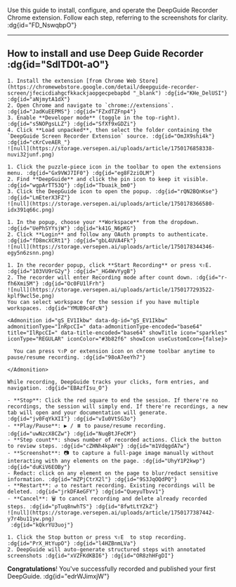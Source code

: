 
Use this guide to install, configure, and operate the DeepGuide Recorder Chrome extension. Follow each step, referring to the screenshots for clarity. :dg{id="FD_NswqbpO"}

---

## How to install and use Deep Guide Recorder :dg{id="SdITD0t-aO"}


<Steps>
  
  <Step id="QPdbnr55oP" data-dg-id="QPdbnr55oP" number={1} title="Ikluc3RhbGwgdGhlIENocm9tZSBFeHRlbnNpb24i" data-title-encoded="base64" guideAction="IiI=" data-guideAction-encoded="base64" showTitle icon="sparkles" iconType="regular" iconCategory="LUCIDE" iconColor="#3b82f6" showIcon={false}>
    
    1. Install the extension [from Chrome Web Store](https://chromewebstore.google.com/detail/deepguide-recorder-screen/jfecicdiahgcfkkackjaopgecpebapbd "_blank") :dg{id="KHe_DelUSI"} :dg{id="aNjmytA1dX"}
    2. Open Chrome and navigate to `chrome://extensions`. :dg{id="JadKuEEPMS"} :dg{id="FZxdTZFnp4"}
    3. Enable **Developer mode** (toggle in the top-right). :dg{id="s5NOPgsLLZ"} :dg{id="SfXf9xGDZi"}
    4. Click **Load unpacked**, then select the folder containing the `DeepGuide Screen Recorder Extension` source. :dg{id="OmJX9shi4k"} :dg{id="cKrCveAER_"}
    ![null](https://storage.versepen.ai/uploads/article/1750176858338-nuvi32junf.png)
  
  </Step>
  
  <Step id="gpdzbuqrJc" data-dg-id="gpdzbuqrJc" number={2} title="IlBpbiBhbmQgT3BlbiB0aGUgUmVjb3JkZXIi" data-title-encoded="base64" guideAction="IiI=" data-guideAction-encoded="base64" showTitle icon="sparkles" iconType="regular" iconCategory="LUCIDE" iconColor="#3b82f6" showIcon={false}>
    
    1. Click the puzzle-piece icon in the toolbar to open the extensions menu. :dg{id="Gx9VWJ7IF0"} :dg{id="eg8F2ziOLM"}
    2. Find **DeepGuide** and click the pin icon to keep it visible. :dg{id="wgpArTT53Q"} :dg{id="Tbuaik_bm0"}
    3. Click the DeepGuide icon to open the popup. :dg{id="rQN2BQnKse"} :dg{id="LmEterX3FZ"}
    ![null](https://storage.versepen.ai/uploads/article/1750178366580-idx391q66c.png)
  
  </Step>
  
  <Step id="4GTMDFJREy" data-dg-id="4GTMDFJREy" number={3} title="IkF1dGhlbnRpY2F0ZSBhbmQgU2VsZWN0IFdvcmtzcGFjZSI=" data-title-encoded="base64" guideAction="IiI=" data-guideAction-encoded="base64" showTitle icon="sparkles" iconType="regular" iconCategory="LUCIDE" iconColor="#3b82f6" showIcon={false}>
    
    1. In the popup, choose your **Workspace** from the dropdown. :dg{id="UePhSYYsjW"} :dg{id="k41G_N6pKG"}
    2. Click **Login** and follow any OAuth prompts to authenticate. :dg{id="fD8mcXCRt1"} :dg{id="gbL4UVA4Fk"}
    ![null](https://storage.versepen.ai/uploads/article/1750178344346-egy5n6zsnn.png)
  
  </Step>
  
  <Step id="WefzUBkPqN" data-dg-id="WefzUBkPqN" number={4} title="IlN0YXJ0IFJlY29yZGluZyI=" data-title-encoded="base64" guideAction="IiI=" data-guideAction-encoded="base64" showTitle icon="sparkles" iconType="regular" iconCategory="LUCIDE" iconColor="#3b82f6" showIcon={false}>
    
    1. In the recorder popup, click **Start Recording** or press ⌥⇧E. :dg{id="103VU9rG2y"} :dg{id="_HG4WvYygB"}
    2. The recorder will enter Recording mode after count down. :dg{id="r-fh6Xmi5M"} :dg{id="Oc0FU1lFrh"}
    ![null](https://storage.versepen.ai/uploads/article/1750177293522-kplf9wcl5e.png)
    You can select workspace for the session if you have multiple workspaces. :dg{id="YMUB9c4FcN"}
    
    <Admonition id="gS_EV1Ikbw" data-dg-id="gS_EV1Ikbw" admonitionType="InRpcCI=" data-admonitionType-encoded="base64" title="IlRpcCI=" data-title-encoded="base64" showTitle icon="sparkles" iconType="REGULAR" iconColor="#3b82f6" showIcon useCustomIcon={false}>
      
      You can press ⌥⇧P or extension icon on chrome toolbar anytime to pause/resume recording. :dg{id="98oA7eeYh7"}
    
    </Admonition>
  
  </Step>
  
  <Step id="vnE106XHwO" data-dg-id="vnE106XHwO" number={5} title="IkNhcHR1cmUgWW91ciBXb3JrZmxvdyI=" data-title-encoded="base64" guideAction="IiI=" data-guideAction-encoded="base64" showTitle icon="sparkles" iconType="regular" iconCategory="LUCIDE" iconColor="#3b82f6" showIcon={false}>
    
    While recording, DeepGuide tracks your clicks, form entries, and navigation. :dg{id="EBAzfIsu_O"}
    
    - **Stop**: Click the red square to end the session. If there're no recordings, the session will simply end. If there're recordings, a new tab will open and your documentation will generate. :dg{id="jv0FqYkXII"} :dg{id="vIu0VtSG3o"}
    - **Play/Pause**: ▶️ / ⏸️ to pause/resume recording. :dg{id="uwNzcX8CZw"} :dg{id="NuqBtJFeCM"}
    - **Step count**: shows number of recorded actions. Click the button to review steps. :dg{id="cZHNh4kpAH"} :dg{id="m1VdqgdA7w"}
    - **Screenshot**: 📷 to capture a full-page image manually without interacting with any elements on the page. :dg{id="UhyY1P2kwp"} :dg{id="duKiV6EOBy"}
    - Redact: click on any element on the page to blur/redact sensitive information. :dg{id="mZPjCtrX2l"} :dg{id="9S3JqOQdPQ"}
    - **Restart**: ↺ to restart recording. Existing recordings will be deleted. :dg{id="jrkDFAeGFY"} :dg{id="QueyuTbvv1"}
    - **Cancel**: 🗑️ to cancel recording and delete already recorded steps. :dg{id="pTuq8nwhTS"} :dg{id="8fwtLtYZkZ"}
    ![null](https://storage.versepen.ai/uploads/article/1750177387442-y7r4bu11yw.png)
     :dg{id="kQkrYU3uoj"}
  
  </Step>
  
  <Step id="44qHMqQNps" data-dg-id="44qHMqQNps" number={6} title="IlN0b3AgUmVjb3JkaW5nIg==" data-title-encoded="base64" guideAction="IiI=" data-guideAction-encoded="base64" showTitle icon="sparkles" iconType="regular" iconCategory="LUCIDE" iconColor="#3b82f6" showIcon={false}>
    
    1. Click the Stop button or press ⌥⇧E  to stop recording. :dg{id="PrX_HtYupO"} :dg{id="l4HZBnmLVa"}
    2. DeepGuide will auto-generate structured steps with annotated screenshots :dg{id="xVZFKdKBI6"} :dg{id="OR8zhHFgDI"}
  
  </Step>

</Steps>

**Congratulations**! You've successfully recorded and published your first DeepGuide. 
 :dg{id="edrWJimxjW"}
